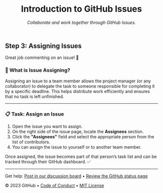 <header>

<!--
  <<< Author notes: Course header >>>
  Include a 1280×640 image, course title in sentence case, and a concise description in emphasis.
  In your repository settings: enable template repository, add your 1280×640 social image, auto delete head branches.
  Add your open source license, GitHub uses MIT license.
-->

# Introduction to GitHub Issues

_Collaborate and work together through GitHub Issues._

</header>

## Step 3: Assigning Issues

Great job commenting on an issue! :wave:

### :busts_in_silhouette: What is Issue Assigning?

Assigning an issue to a team member allows the project manager (or any collaborator) to delegate the task to someone responsible for completing it by a specific deadline. This helps distribute work efficiently and ensures that no task is left unfinished.

---

### :clipboard: Task: Assign an Issue

1. Open the issue you want to assign.
2. On the right side of the issue page, locate the **Assignees** section.
3. Click the **"Assignees"** field and select the appropriate person from the list of contributors.
4. You can assign the issue to yourself or to another team member.

Once assigned, the issue becomes part of that person’s task list and can be tracked through their GitHub dashboard. :white_check_mark:

<footer>

<!--
  <<< Author notes: Footer >>>
  Add a link to get support, GitHub status page, code of conduct, license link.
-->

---

Get help: [Post in our discussion board](https://github.com/orgs/skills/discussions/categories/review-pull-requests) &bull; [Review the GitHub status page](https://www.githubstatus.com/)


&copy; 2023 GitHub &bull; [Code of Conduct](https://www.contributor-covenant.org/version/2/1/code_of_conduct/code_of_conduct.md) &bull; [MIT License](https://gh.io/mit)

</footer>
